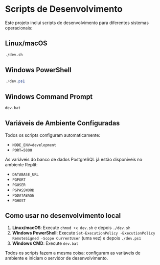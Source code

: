 # Scripts de Desenvolvimento

Este projeto inclui scripts de desenvolvimento para diferentes sistemas operacionais:

## Linux/macOS
```bash
./dev.sh
```

## Windows PowerShell
```powershell
./dev.ps1
```

## Windows Command Prompt
```cmd
dev.bat
```

## Variáveis de Ambiente Configuradas

Todos os scripts configuram automaticamente:
- `NODE_ENV=development`
- `PORT=5000`

As variáveis do banco de dados PostgreSQL já estão disponíveis no ambiente Replit:
- `DATABASE_URL`
- `PGPORT`
- `PGUSER`
- `PGPASSWORD`
- `PGDATABASE`
- `PGHOST`

## Como usar no desenvolvimento local

1. **Linux/macOS**: Execute `chmod +x dev.sh` e depois `./dev.sh`
2. **Windows PowerShell**: Execute `Set-ExecutionPolicy -ExecutionPolicy RemoteSigned -Scope CurrentUser` (uma vez) e depois `./dev.ps1`
3. **Windows CMD**: Execute `dev.bat`

Todos os scripts fazem a mesma coisa: configuram as variáveis de ambiente e iniciam o servidor de desenvolvimento.